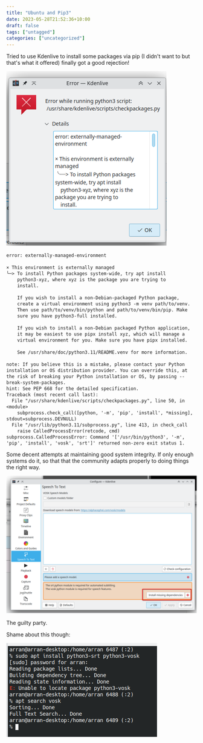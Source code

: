 ```yaml
---
title: "Ubuntu and Pip3"
date: 2023-05-28T21:52:36+10:00
draft: false
tags: ["untagged"]
categories: ["uncategorized"]
---
```


Tried to use Kdenlive to install some packages via pip (I didn't want to but that's what it offered) finally got a good
rejection!

![img.png](img.png)

```
error: externally-managed-environment

× This environment is externally managed
╰─> To install Python packages system-wide, try apt install
    python3-xyz, where xyz is the package you are trying to
    install.
    
    If you wish to install a non-Debian-packaged Python package,
    create a virtual environment using python3 -m venv path/to/venv.
    Then use path/to/venv/bin/python and path/to/venv/bin/pip. Make
    sure you have python3-full installed.
    
    If you wish to install a non-Debian packaged Python application,
    it may be easiest to use pipx install xyz, which will manage a
    virtual environment for you. Make sure you have pipx installed.
    
    See /usr/share/doc/python3.11/README.venv for more information.

note: If you believe this is a mistake, please contact your Python installation or OS distribution provider. You can override this, at the risk of breaking your Python installation or OS, by passing --break-system-packages.
hint: See PEP 668 for the detailed specification.
Traceback (most recent call last):
  File "/usr/share/kdenlive/scripts/checkpackages.py", line 50, in <module>
    subprocess.check_call([python, '-m', 'pip', 'install', *missing], stdout=subprocess.DEVNULL)
  File "/usr/lib/python3.11/subprocess.py", line 413, in check_call
    raise CalledProcessError(retcode, cmd)
subprocess.CalledProcessError: Command '['/usr/bin/python3', '-m', 'pip', 'install', 'vosk', 'srt']' returned non-zero exit status 1.

```

Some decent attempts at maintaining good system integrity. If only enough systems do it, so that that the community
adapts properly to doing things the right way.

![img_1.png](img_1.png)

The guilty party.

Shame about this though:

![img_2.png](img_2.png)

